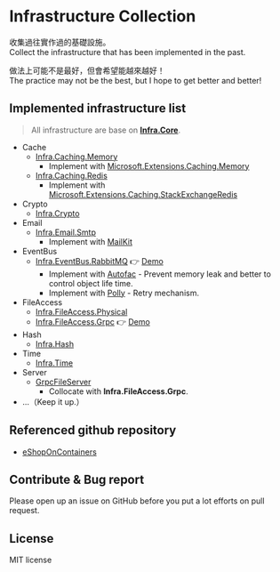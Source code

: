 # Infrastructure Collection

收集過往實作過的基礎設施。  
Collect the infrastructure that has been implemented in the past.

做法上可能不是最好，但會希望能越來越好！  
The practice may not be the best, but I hope to get better and better!

## Implemented infrastructure list

> All infrastructure are base on **[Infra.Core](src/Core/Infra.Core)**.

- Cache
  - [Infra.Caching.Memory](src/Infra/Cache/Infra.Caching.Memory)
    - Implement with [Microsoft.Extensions.Caching.Memory](https://www.nuget.org/packages/Microsoft.Extensions.Caching.Memory)
  - [Infra.Caching.Redis](src/Infra/Cache/Infra.Caching.Redis)
    - Implement with [Microsoft.Extensions.Caching.StackExchangeRedis](https://www.nuget.org/packages/Microsoft.Extensions.Caching.StackExchangeRedis)
- Crypto
  - [Infra.Crypto](src/Infra/Crypto/Infra.Crypto)
- Email
  - [Infra.Email.Smtp](src/Infra/Email/Infra.Email.Smtp)
    - Implement with [MailKit](https://github.com/jstedfast/MailKit)
- EventBus
  - [Infra.EventBus.RabbitMQ](src/Infra/EventBus/Infra.EventBus.RabbitMQ) :point_right: [Demo](https://github.com/cdcd72/EventBus.RabbitMQ.Demo)
    - Implement with [Autofac](https://github.com/autofac/Autofac) - Prevent memory leak and better to control object life time.
    - Implement with [Polly](https://github.com/App-vNext/Polly) - Retry mechanism.
- FileAccess
  - [Infra.FileAccess.Physical](src/Infra/FileAccess/Infra.FileAccess.Physical)
  - [Infra.FileAccess.Grpc](src/Infra/FileAccess/Infra.FileAccess.Grpc) :point_right: [Demo](https://github.com/cdcd72/Grpc.FileTransfer.Demo)
- Hash
  - [Infra.Hash](src/Infra/Hash/Infra.Hash)
- Time
  - [Infra.Time](src/Infra/Time/Infra.Time)
- Server
  - [GrpcFileServer](src/Server/File/GrpcFileServer)
    - Collocate with **Infra.FileAccess.Grpc**.
- ...（Keep it up.）

## Referenced github repository

- [eShopOnContainers](https://github.com/dotnet-architecture/eShopOnContainers)

## Contribute & Bug report

Please open up an issue on GitHub before you put a lot efforts on pull request.

## License

MIT license
